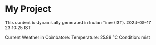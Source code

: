 # My Project

This content is dynamically generated in Indian Time (IST): 2024-09-17 23:10:25 IST


Current Weather in Coimbatore:
Temperature: 25.88 °C
Condition: mist
